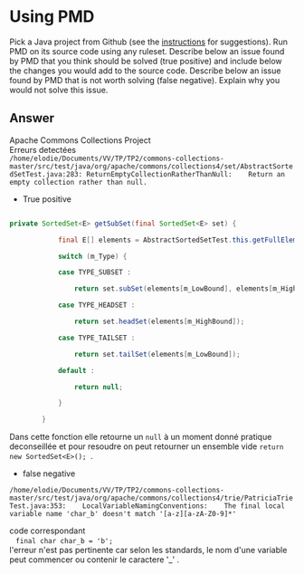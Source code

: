 # Using PMD

Pick a Java project from Github (see the [instructions](../sujet.md) for suggestions). Run PMD on its source code using any ruleset. Describe below an issue found by PMD that you think should be solved (true positive) and include below the changes you would add to the source code. Describe below an issue found by PMD that is not worth solving (false negative). Explain why you would not solve this issue.

## Answer
Apache Commons Collections Project  
Erreurs detectées  
      `/home/elodie/Documents/VV/TP/TP2/commons-collections-master/src/test/java/org/apache/commons/collections4/set/AbstractSortedSetTest.java:283: ReturnEmptyCollectionRatherThanNull:    Return an empty collection rather than null.`
- True positive
```java

private SortedSet<E> getSubSet(final SortedSet<E> set) {​​​​​​

            final E[] elements = AbstractSortedSetTest.this.getFullElements();

            switch (m_Type) {​​​​​​

            case TYPE_SUBSET :

                return set.subSet(elements[m_LowBound], elements[m_HighBound]);

            case TYPE_HEADSET :

                return set.headSet(elements[m_HighBound]);

            case TYPE_TAILSET :

                return set.tailSet(elements[m_LowBound]);

            default :

                return null;

            }​​​​​​

        }​​​​​​


```
Dans cette fonction elle retourne un `null` à un moment donné pratique deconseillée et pour resoudre on peut retourner un ensemble vide ` return new SortedSet<E>();  `.

- false negative  

`/home/elodie/Documents/VV/TP/TP2/commons-collections-master/src/test/java/org/apache/commons/collections4/trie/PatriciaTrieTest.java:353:    LocalVariableNamingConventions:    The final local variable name 'char_b' doesn't match '[a-z][a-zA-Z0-9]*' `  

code correspondant  
 ` final char char_b = 'b';`   
l'erreur n'est pas pertinente car selon les standards, le nom d'une variable peut commencer ou contenir le caractere '_' . 

